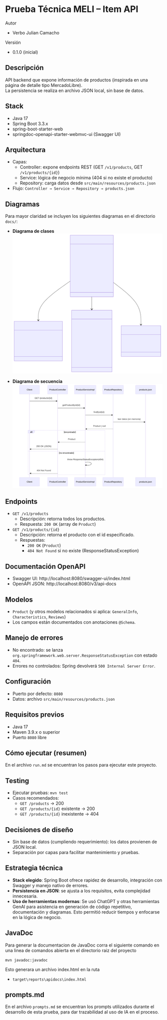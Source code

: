 # Prueba Técnica MELI – Item API

Autor
- Verbo Julian Camacho

Versión
- 0.1.0 (inicial)

## Descripción
API backend que expone información de productos (inspirada en una página de detalle tipo MercadoLibre).  
La persistencia se realiza en archivo JSON local, sin base de datos.

## Stack
- Java 17
- Spring Boot 3.3.x
- spring-boot-starter-web
- springdoc-openapi-starter-webmvc-ui (Swagger UI)

## Arquitectura
- Capas:
  - Controller: expone endpoints REST (GET `/v1/products`, GET `/v1/products/{id}`)
  - Service: lógica de negocio mínima (404 si no existe el producto)
  - Repository: carga datos desde `src/main/resources/products.json`
- Flujo: `Controller → Service → Repository → products.json`

## Diagramas
Para mayor claridad se incluyen los siguientes diagramas en el directorio `docs/`:
- **Diagrama de clases**  
  ![Diagrama de clases](docs/diagrama-clases.svg)

- **Diagrama de secuencia**  
  ![Diagrama de secuencia](docs/diagrama-secuencia.svg)

## Endpoints
- `GET /v1/products`
  - Descripción: retorna todos los productos.
  - Respuesta: `200 OK` (array de `Product`)
- `GET /v1/products/{id}`
  - Descripción: retorna el producto con el id especificado.
  - Respuestas:
    - `200 OK` (`Product`)
    - `404 Not Found` si no existe (ResponseStatusException)

## Documentación OpenAPI
- Swagger UI: http://localhost:8080/swagger-ui/index.html
- OpenAPI JSON: http://localhost:8080/v3/api-docs

## Modelos
- `Product` (y otros modelos relacionados si aplica: `GeneralInfo`, `Characteristics`, `Reviews`)
- Los campos están documentados con anotaciones `@Schema`.

## Manejo de errores
- No encontrado: se lanza `org.springframework.web.server.ResponseStatusException` con estado `404`.
- Errores no controlados: Spring devolverá `500 Internal Server Error`.

## Configuración
- Puerto por defecto: `8080`
- Datos: archivo `src/main/resources/products.json`

## Requisitos previos
- Java 17
- Maven 3.9.x o superior
- Puerto `8080` libre

## Cómo ejecutar (resumen)
En el archivo `run.md` se encuentran los pasos para ejecutar este proyecto.

## Testing
- Ejecutar pruebas: `mvn test`
- Casos recomendados:
  - `GET /products` → 200
  - `GET /products/{id}` existente → 200
  - `GET /products/{id}` inexistente → 404

## Decisiones de diseño
- Sin base de datos (cumpliendo requerimiento): los datos provienen de JSON local.
- Separación por capas para facilitar mantenimiento y pruebas.

## Estrategia técnica
- **Stack elegido**: Spring Boot ofrece rapidez de desarrollo, integración con Swagger y manejo nativo de errores.
- **Persistencia en JSON**: se ajusta a los requisitos, evita complejidad innecesaria.
- **Uso de herramientas modernas**: Se usó ChatGPT y otras herramientas GenAI para asistencia en generación de código repetitivo, documentación y diagramas. Esto permitió reducir tiempos y enfocarse en la lógica de negocio.

## JavaDoc
Para generar la documentacion de JavaDoc corra el siguiente comando en una linea de comandos abierta en el directorio raiz del proyecto
    
    mvn javadoc:javadoc

Esto generara un archivo index.html en la ruta 

  - `target\reports\apidocs\index.html`

## prompts.md
En el archivo `prompts.md` se encuentran los prompts utilizados durante el desarrollo de esta prueba, para dar trazabilidad al uso de IA en el proceso.


